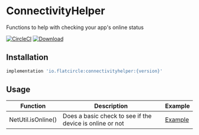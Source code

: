 # ConnectivityHelper
Functions to help with checking your app's online status

[![CircleCI](https://circleci.com/gh/flatcircle/ViewHelper.svg?style=svg)](https://circleci.com/gh/flatcircle/ViewHelper) [ ![Download](https://api.bintray.com/packages/flatcircle/ViewHelper/viewhelper/images/download.svg) ](https://bintray.com/flatcircle/ViewHelper/viewhelper/_latestVersion)

Installation
--------

```groovy
implementation 'io.flatcircle:connectivityhelper:{version}'
```


Usage
-----

| Function  | Description | Example |
| ------------- | ------------- | ------------- |
| NetUtil.isOnline() | Does a basic check to see if the device is online or not | [Example](https://github.com/flatcircle/LiveDataHelper/blob/master/app/src/main/java/io/flatcircle/livedatahelperexample/MainActivity.kt#L34)  |
